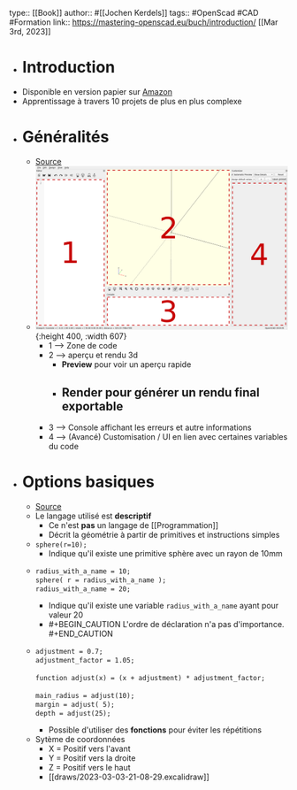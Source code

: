 type:: [[Book]]
author:: #[[Jochen Kerdels]]
tags:: #OpenScad #CAD #Formation 
link:: https://mastering-openscad.eu/buch/introduction/
[[Mar 3rd, 2023]]

- # Introduction
- Disponible en version papier sur [Amazon](https://www.amazon.com/dp/3753458589)
- Apprentissage à travers 10 projets de plus en plus complexe
- # Généralités
	- [Source](https://mastering-openscad.eu/buch/gui-overview/)
	- ![overviewOpenscad.png](../assets/overviewOpenscad_1677872956181_0.png){:height 400, :width 607}
		- 1 --> Zone de code
		- 2 --> aperçu et rendu 3d
			- **Preview** pour voir un aperçu rapide
			- **Render** pour générer un rendu final exportable
				-
		- 3 --> Console affichant les erreurs et autre informations
		- 4 --> (Avancé) Customisation / UI en lien avec certaines variables du code
- # Options basiques
	- [Source](https://mastering-openscad.eu/buch/basic_ops_and_structure/)
	- Le langage utilisé est **descriptif**
		- Ce n'est **pas** un langage de [[Programmation]]
		- Décrit la géométrie à partir de primitives et instructions simples
	- `sphere(r=10);`
		- Indique qu'il existe une primitive sphère avec un rayon de 10mm
	- ```closure
	  radius_with_a_name = 10;
	  sphere( r = radius_with_a_name );
	  radius_with_a_name = 20;
	  ```
		- Indique qu'il existe une variable `radius_with_a_name` ayant pour valeur 20
		- #+BEGIN_CAUTION
		  L'ordre de déclaration n'a pas d'importance.
		  #+END_CAUTION
	- ```closure
	  adjustment = 0.7;
	  adjustment_factor = 1.05;
	  
	  function adjust(x) = (x + adjustment) * adjustment_factor;
	  
	  main_radius = adjust(10);
	  margin = adjust( 5);
	  depth = adjust(25);
	  ```
		- Possible d'utiliser des **fonctions** pour éviter les répétitions
	- Sytème de coordonnées
		- X = Positif vers l'avant
		- Y = Positif vers la droite
		- Z = Positif vers le haut
		- [[draws/2023-03-03-21-08-29.excalidraw]]